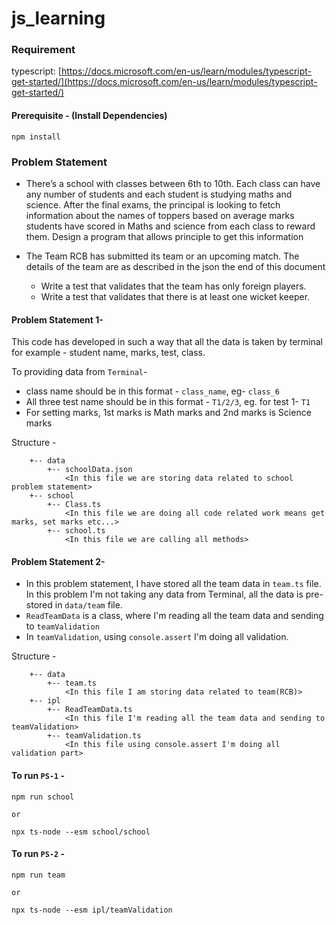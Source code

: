 # js_learning

### Requirement

typescript: [https://docs.microsoft.com/en-us/learn/modules/typescript-get-started/](https://docs.microsoft.com/en-us/learn/modules/typescript-get-started/)

#### Prerequisite - (Install Dependencies)
``npm install``


### Problem Statement

- There’s a school with classes between 6th to 10th. Each class can have any number of students and each student is studying maths and science. After the final exams, the principal is looking to fetch information about the names of toppers based on average marks students have scored in Maths and science from each class to reward them. Design a program that allows principle to get this information


- The Team RCB has submitted its team or an upcoming match. The details of the team are as described in the json the end of this document
    
    - Write a test that validates that the team has only foreign players.
    - Write a test that validates that there is at least one wicket keeper.

#### Problem Statement 1- 
This code has developed in such a way that all the data is taken by terminal for example - student name, marks, test, class.

To providing data from `Terminal`-

  - class name should be in this format - `class_name`, eg- ``class_6``
  - All three test name should be in this format - `T1/2/3`, eg. for test 1- ``T1``
  - For setting marks, 1st marks is Math marks and 2nd marks is Science marks

Structure - 
```aidl
    +-- data
        +-- schoolData.json
            <In this file we are storing data related to school problem statement>
    +-- school
        +-- Class.ts
            <In this file we are doing all code related work means get marks, set marks etc...>
        +-- school.ts
            <In this file we are calling all methods>
```

#### Problem Statement 2-

  - In this problem statement, I have stored all the team data in `team.ts` file. In this problem I'm not taking any data from Terminal, all the data is pre-stored in `data/team` file.
  - `ReadTeamData` is a class, where I'm reading all the team data and sending to `teamValidation`
  - In `teamValidation`, using `console.assert` I'm doing all validation.

Structure -
```aidl
    +-- data
        +-- team.ts
            <In this file I am storing data related to team(RCB)>
    +-- ipl
        +-- ReadTeamData.ts
            <In this file I'm reading all the team data and sending to teamValidation>
        +-- teamValidation.ts
            <In this file using console.assert I'm doing all validation part>
```


#### To run `PS-1` - 
```aidl
npm run school
```
`or`
```
npx ts-node --esm school/school
```
#### To run `PS-2` - 
```aidl
npm run team
```
`or`
```
npx ts-node --esm ipl/teamValidation
```


